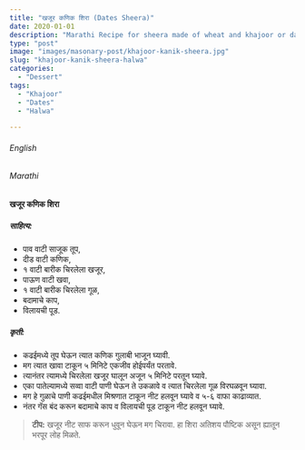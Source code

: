 ```yaml
---
title: "खजूर कणिक शिरा (Dates Sheera)"
date: 2020-01-01
description: "Marathi Recipe for sheera made of wheat and khajoor or dates"
type: "post"
image: "images/masonary-post/khajoor-kanik-sheera.jpg"
slug: "khajoor-kanik-sheera-halwa"
categories: 
  - "Dessert"
tags:
  - "Khajoor"
  - "Dates"
  - "Halwa"

---
```



###### English








###### Marathi




#### खजूर कणिक शिरा



##### साहित्य: 

- पाव वाटी साजूक तूप,
- दीड वाटी कणिक,
- १ वाटी बारीक चिरलेला खजूर,
- पाऊण वाटी खवा,
- १ वाटी बारीक चिरलेला गूळ,
- बदामाचे काप,
- विलायची पूड.



##### कृती: 


- कढईमध्ये तूप घेऊन त्यात कणिक गुलाबी भाजून घ्यावी.
- मग त्यात खावा टाकून ५ मिनिटे एकजीव होईपर्यंत परतावे.
- त्यानंतर त्यामध्ये चिरलेला खजूर घालून अजून ५ मिनिटे परतून घ्यावे.
- एका पातेल्यामध्ये सव्वा वाटी पाणी घेऊन ते उकळावे व त्यात चिरलेला गूळ विरघळवून घ्यावा.
- मग हे गुळाचे पाणी कढईमधील मिश्रणात टाकून नीट हलवून घ्यावे व ५-६ वाफा काढाव्यात.
- नंतर गॅस बंद करून बदामाचे काप व विलायची पूड टाकून नीट हलवून घ्यावे.


> **टीप:** खजूर नीट साफ करून धुवून घेऊन मग चिरावा. हा शिरा अतिशय पौष्टिक असून ह्यातून भरपूर लोह मिळते.
